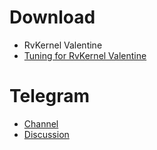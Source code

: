 # Download
- RvKernel Valentine
- [Tuning for RvKernel Valentine](github.com/Rve27/Kernel-Tuning/releases/tag/Valentine)
# Telegram
- [Channel](t.me/rvkernel)
- [Discussion](t.me/rvkerneldisc)
